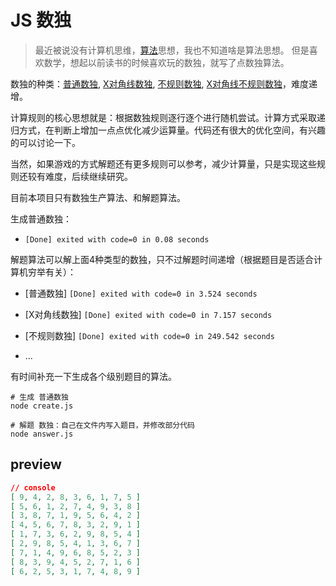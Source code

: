 # JS 数独

> 最近被说没有计算机思维，[算法](https://github.com/f2e-awesome/knowledge#%E7%AE%97%E6%B3%95)思想，我也不知道啥是算法思想。
> 但是喜欢数学，想起以前读书的时候喜欢玩的数独，就写了点数独算法。

数独的种类：[普通数独](http://www.cn.sudokupuzzle.org/), [X对角线数独](https://shudu.one/x-sudoku.php), [不规则数独](https://shudu.one/jigsaw-sudoku.php), [X对角线不规则数独](https://shudu.one/jigsaw-x-sudoku.php)，难度递增。

计算规则的核心思想就是：根据数独规则逐行逐个进行随机尝试。计算方式采取递归方式，在判断上增加一点点优化减少运算量。代码还有很大的优化空间，有兴趣的可以讨论一下。

当然，如果游戏的方式解题还有更多规则可以参考，减少计算量，只是实现这些规则还较有难度，后续继续研究。

目前本项目只有数独生产算法、和解题算法。

生成普通数独：

* `[Done] exited with code=0 in 0.08 seconds`

解题算法可以解上面4种类型的数独，只不过解题时间递增（根据题目是否适合计算机穷举有关）：

* [普通数独] `[Done] exited with code=0 in 3.524 seconds`

* [X对角线数独] `[Done] exited with code=0 in 7.157 seconds`

* [不规则数独] `[Done] exited with code=0 in 249.542 seconds`

* ...

有时间补充一下生成各个级别题目的算法。

```shell
# 生成 普通数独
node create.js

# 解题 数独：自己在文件内写入题目，并修改部分代码
node answer.js

```

## preview

```JSON
// console
[ 9, 4, 2, 8, 3, 6, 1, 7, 5 ]
[ 5, 6, 1, 2, 7, 4, 9, 3, 8 ]
[ 3, 8, 7, 1, 9, 5, 6, 4, 2 ]
[ 4, 5, 6, 7, 8, 3, 2, 9, 1 ]
[ 1, 7, 3, 6, 2, 9, 8, 5, 4 ]
[ 2, 9, 8, 5, 4, 1, 3, 6, 7 ]
[ 7, 1, 4, 9, 6, 8, 5, 2, 3 ]
[ 8, 3, 9, 4, 5, 2, 7, 1, 6 ]
[ 6, 2, 5, 3, 1, 7, 4, 8, 9 ]

```
